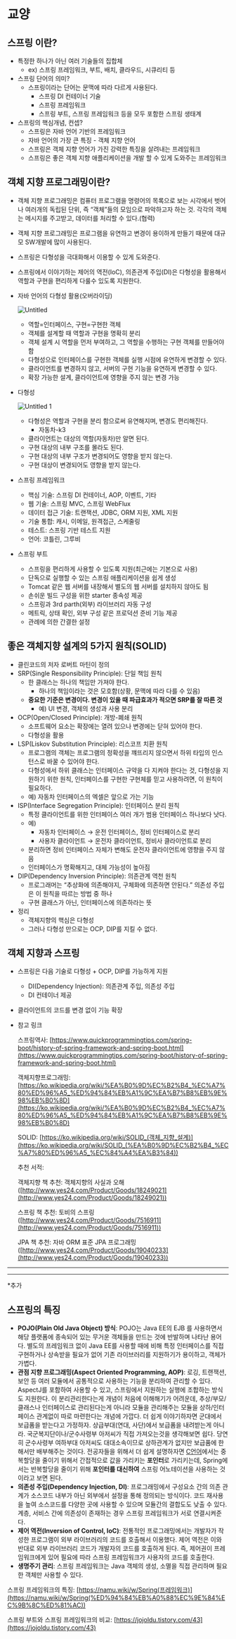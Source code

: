 # 교양

## 스프링 이란?

- 특정한 하나가 아닌 여러 기술들의 집합체
    - ex) 스프링 프레임워크, 부트, 배치, 클라우드, 시큐리티 등
- 스프링 단어의 의미?
    - 스프링이라는 단어는 문맥에 따라 다르게 사용된다.
        - 스프링 DI 컨테이너 기술
        - 스프링 프레임워크
        - 스프링 부트, 스프링 프레임워크 등을 모두 포함한 스프링 생태계
- 스프링의 핵심개념, 컨셉?
    - 스프링은 자바 언어 기반의 프레임워크
    - 자바 언어의 가장 큰 특징 - 객체 지향 언어
    - 스프링은 객체 지향 언어가 가진 강력한 특징을 살려내는 프레임워크
    - 스프링은 좋은 객체 지향 애플리케이션을 개발 할 수 있게 도와주는 프레임워크

## 객체 지향 프로그래밍이란?

- 객체 지향 프로그래밍은 컴퓨터 프로그램을 명령어의 목록으로 보는 시각에서 벗어나 여러개의 독립된 단위, 즉 “객체”들의 모임으로 파악하고자 하는 것. 각각의 객체는 메시지를 주고받고, 데이터를 처리할 수 있다.(협력)
- 객체 지향 프로그래밍은 프로그램을 유연하고 변경이 용이하게 만들기 때문에 대규모 SW개발에 많이 사용된다.
- 스프링은 다형성을 극대화해서 이용할 수 있게 도와준다.
- 스프링에서 이야기하는 제어의 역전(IoC), 의존관계 주입(DI)은 다형성을 활용해서 역할과 구현을 편리하게 다룰수 있도록 지원한다.

- 자바 언어의 다형성 활용(오버라이딩)
    
    ![Untitled](https://user-images.githubusercontent.com/75190035/150494742-53a8e45a-0a6c-40cb-b369-574d945e5de9.png)

    - 역할=인터페이스, 구현=구현한 객체
    - 객체를 설계할 때 역할과 구현을 명확히 분리
    - 객체 설계 시 역할을 먼저 부여하고, 그 역할을 수행하는 구현 객체를 만들어야 함
    - 다형성으로 인터페이스를 구현한 객체를 실행 시점에 유연하게 변경할 수 있다.
    - 클라이언트를 변경하지 않고, 서버의 구현 기능을 유연하게 변경할 수 있다.
    - 확장 가능한 설계, 클라이언트에 영향을 주지 않는 변경 가능
- 다형성
    
    ![Untitled 1](https://user-images.githubusercontent.com/75190035/150494822-e1d31abf-7f13-43ef-8d83-3abbd1dd868e.png)

    - 다형성은 역할과 구현을 분리 함으로써 유연해지며, 변경도 편리해진다.
        - 자동차-k3
    - 클라이언트는 대상의 역할(자동차)만 알면 된다.
    - 구현 대상의 내부 구조를 몰라도 된다.
    - 구현 대상의 내부 구조가 변경되어도 영향을 받지 않는다.
    - 구현 대상이 변경되어도 영향을 받지 않는다.
- 스프링 프레임워크
    - 핵심 기술: 스프링 DI 컨테이너, AOP, 이벤트, 기타
    - 웹 기술: 스프링 MVC, 스프링 WebFlux
    - 데이터 접근 기술: 트랜잭션, JDBC, ORM 지원, XML 지원
    - 기술 통합: 캐시, 이메일, 원격접근, 스케줄링
    - 테스트: 스프링 기반 테스트 지원
    - 언어: 코틀린, 그루비
- 스프링 부트
    - 스프링을 편리하게 사용할 수 있도록 지원(최근에는 기본으로 사용)
    - 단독으로 실행할 수 있는 스프링 애플리케이션을 쉽게 생성
    - Tomcat 같은 웹 서버를 내장해서 별도의 웹 서버를 설치하지 않아도 됨
    - 손쉬운 빌드 구성을 위한 starter 종속성 제공
    - 스프링과 3rd parth(외부) 라이브러리 자동 구성
    - 메트릭, 상태 확인, 외부 구성 같은 프로덕션 준비 기능 제공
    - 관례에 의한 간결한 설정

## 좋은 객체지향 설계의 5가지 원칙(SOLID)

- 클린코드의 저자 로버트 마틴이 정의
- SRP(Single Responsibility Principle): 단일 책임 원칙
    - 한 클래스는 하나의 책임만 가져야 한다.
        - 하나의 책임이라는 것은 모호함(상황, 문맥에 따라 다를 수 있음)
    - **중요한 기준은 변경이다. 변경이 있을 때 파급효과가 적으면 SRP를 잘 따른 것**
        - 예) UI 변경, 객체의 생성과 사용 분리
- OCP(Open/Closed Principle): 개방-폐쇄 원칙
    - 소프트웨어 요소는 확장에는 열려 있으나 변경에는 닫혀 있어야 한다.
    - 다형성을 활용
- LSP(Liskov Substitution Principle): 리스코프 치환 원칙
    - 프로그램의 객체는 프로그램의 정확성을 꺠뜨리지 않으면서 하위 타입의 인스턴스로 바꿀 수 있어야 한다.
    - 다형성에서 하위 클래스는 인터페이스 규약을 다 지켜야 한다는 것, 다형성을 지원하기 위한 원칙, 인터페이스를 구현한 구현체를 믿고 사용하려면, 이 원칙이 필요하다.
    - 예) 자동차 인터페이스의 엑셀은 앞으로 가는 기능
- ISP(Interface Segregation Principle): 인터페이스 분리 원칙
    - 특정 클라이언트를 위한 인터페이스 여러 개가 범용 인터페이스 하나보다 낫다.
    - 예)
        - 자동차 인터페이스 → 운전 인터페이스, 정비 인터페이스로 분리
        - 사용자 클라이언트 → 운전자 클라이언트, 정비사 클라이언트로 분리
    - 분리하면 정비 인터페이스 자체가 변해도 운전자 클라이언트에 영향을 주지 않음
    - 인터페이스가 명확해지고, 대체 가능성이 높아짐
- DIP(Dependency Inversion Principle): 의존관계 역천 원칙
    - 프로그래머는 “추상화에 의존해야지, 구체화에 의존하면 안된다.” 의존성 주입은 이 원칙을 따르는 방법 중 하나
    - 구현 클래스가 아닌, 인터페이스에 의존하라는 뜻
- 정리
    - 객체지향의 핵심은 다형성
    - 그러나 다형성 만으로는 OCP, DIP를 지킬 수 없다.
    

## 객체 지향과 스프링

- 스프링은 다음 기술로 다형성 + OCP, DIP를 가능하게 지원
    - DI(Dependency Injection): 의존관계 주입, 의존성 주입
    - DI 컨테이너 제공
- 클라이언트의 코드를 변경 없이 기능 확장

- 참고 링크
    
    스프링역사: [https://www.quickprogrammingtips.com/spring-boot/history-of-spring-framework-and-spring-boot.html](https://www.quickprogrammingtips.com/spring-boot/history-of-spring-framework-and-spring-boot.html)
    
    객체지향프로그래밍: [https://ko.wikipedia.org/wiki/%EA%B0%9D%EC%B2%B4_%EC%A7%80%ED%96%A5_%ED%94%84%EB%A1%9C%EA%B7%B8%EB%9E%98%EB%B0%8D](https://ko.wikipedia.org/wiki/%EA%B0%9D%EC%B2%B4_%EC%A7%80%ED%96%A5_%ED%94%84%EB%A1%9C%EA%B7%B8%EB%9E%98%EB%B0%8D)
    
    SOLID: [https://ko.wikipedia.org/wiki/SOLID_(객체_지향_설계)](https://ko.wikipedia.org/wiki/SOLID_(%EA%B0%9D%EC%B2%B4_%EC%A7%80%ED%96%A5_%EC%84%A4%EA%B3%84))
    
    추천 서적:
    
    객체지향 책 추천: 객체지향의 사실과 오해([http://www.yes24.com/Product/Goods/18249021](http://www.yes24.com/Product/Goods/18249021))
    
    스프링 책 추천: 토비의 스프링([http://www.yes24.com/Product/Goods/7516911](http://www.yes24.com/Product/Goods/7516911))
    
    JPA 책 추천: 자바 ORM 표준 JPA 프로그래밍([http://www.yes24.com/Product/Goods/19040233](http://www.yes24.com/Product/Goods/19040233))
    

---

---

*추가

## 스프링의 특징

- **POJO(Plain Old Java Object) 방식**: POJO는 Java EE의 EJB 를 사용하면서 해당 플랫폼에 종속되어 있는 무거운 객체들을 만드는 것에 반발하며 나타난 용어다. 별도의 프레임워크 없이 Java EE를 사용할 때에 비해 특정 인터페이스를 직접 구현하거나 상속받을 필요가 없어 기존 라이브러리를 지원하기가 용이하고, 객체가 가볍다.
- **관점 지향 프로그래밍(Aspect Oriented Programming, AOP)**: 로깅, 트랜잭션, 보안 등 여러 모듈에서 공통적으로 사용하는 기능을 분리하여 관리할 수 있다. AspectJ를 포함하여 사용할 수 있고, 스프링에서 지원하는 실행에 조합하는 방식도 지원한다. 이 분리관리한다는게 개념이 처음에 이해해기가 어려운데, 추상/부모/클래스나 인터페이스로 관리된다는게 아니라 모듈을 관리해주는 모듈을 상하/인터페이스 관계없이 따로 마련한다는 개념에 가깝다. 더 쉽게 이야기하자면 군대에서 보급품을 받는다고 가정하자. 상급부대(연대, 사단)에서 보급품을 내려받는게 아니라. 국군복지단이나/군수사령부 아저씨가 직접 가져오는것을 생각해보면 쉽다. 당연히 군수사령부 여하부대 아저씨도 대대소속이므로 상하관계가 없지만 보급품에 한해서만 배부해주는 것이다. 전공자들을 위해서 더 쉽게 설명하자면 [C언어](https://namu.wiki/w/C%EC%96%B8%EC%96%B4)에서는 중복할당을 줄이기 위해서 간접적으로 값을 가리키는 **포인터**로 가리키는데, Spring에서는 반복할당을 줄이기 위해 **포인터를 대신하여** 스프링 어노테이션을 사용하는 것이라고 보면 된다.
- **의존성 주입(Dependency Injection, DI)**: 프로그래밍에서 구성요소 간의 의존 관계가 소스코드 내부가 아닌 외부에서 설정을 통해 정의되는 방식이다. 코드 재사용을 높여 소스코드를 다양한 곳에 사용할 수 있으며 모듈간의 결합도도 낮출 수 있다. 계층, 서비스 간에 의존성이 존재하는 경우 스프링 프레임워크가 서로 연결시켜준다.
- **제어 역전(Inversion of Control, IoC)**: 전통적인 프로그래밍에서는 개발자가 작성한 프로그램이 외부 라이브러리의 코드를 호출해서 이용했다. 제어 역전은 이와 반대로 외부 라이브러리 코드가 개발자의 코드를 호출하게 된다. 즉, 제어권이 프레임워크에게 있어 필요에 따라 스프링 프레임워크가 사용자의 코드를 호출한다.
- **생명주기 관리**: 스프링 프레임워크는 Java 객체의 생성, 소멸을 직접 관리하며 필요한 객체만 사용할 수 있다.

스프링 프레임워크의 특징: [https://namu.wiki/w/Spring(프레임워크)](https://namu.wiki/w/Spring(%ED%94%84%EB%A0%88%EC%9E%84%EC%9B%8C%ED%81%AC))

스프링 부트와 스프링 프레임워크의 비교: [https://jojoldu.tistory.com/43](https://jojoldu.tistory.com/43)
